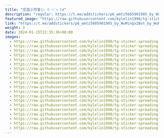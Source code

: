 ```yaml
---
title: "空蓝小可爱(˃ ⌑ ˂ഃ )∂"
description: "regular: https://t.me/addstickers/p6_wmtz5605901905_by_WuMingv2Bot_by_WuMingv2Bot"
featured_image: "https://raw.githubusercontent.com/kylelin1998/tg-sticker-spreading-worldwide-images/main/img/6d602334-1661-4a73-b903-d5b7da3479e0.jpg"
link: "https://t.me/addstickers/p6_wmtz5605901905_by_WuMingv2Bot_by_WuMingv2Bot"
weight: 3
date: 2024-01-15T22:35:36+08:00
images:
  - https://raw.githubusercontent.com/kylelin1998/tg-sticker-spreading-worldwide-images/main/img/6d602334-1661-4a73-b903-d5b7da3479e0.jpg
  - https://raw.githubusercontent.com/kylelin1998/tg-sticker-spreading-worldwide-images/main/img/a853de9d-17cc-4ab8-ae8c-169a844a74e7.jpg
  - https://raw.githubusercontent.com/kylelin1998/tg-sticker-spreading-worldwide-images/main/img/30740203-55f8-4218-8604-6ffdab9bbe49.jpg
  - https://raw.githubusercontent.com/kylelin1998/tg-sticker-spreading-worldwide-images/main/img/0883a384-67de-4e58-b09c-6fc8ed24592e.jpg
  - https://raw.githubusercontent.com/kylelin1998/tg-sticker-spreading-worldwide-images/main/img/1cca518e-7e5e-4836-8ef1-c6178fc81a70.jpg
  - https://raw.githubusercontent.com/kylelin1998/tg-sticker-spreading-worldwide-images/main/img/e60510f1-93f7-4582-969a-bd4a69394fec.jpg
  - https://raw.githubusercontent.com/kylelin1998/tg-sticker-spreading-worldwide-images/main/img/13f0d38a-cbb6-4a43-a80a-c1cc0790e6b2.jpg
  - https://raw.githubusercontent.com/kylelin1998/tg-sticker-spreading-worldwide-images/main/img/93f5c360-b10e-486d-8aa0-3f9ded9ae46a.jpg
  - https://raw.githubusercontent.com/kylelin1998/tg-sticker-spreading-worldwide-images/main/img/1f7783a1-841a-4208-9642-2b16c64bcdae.jpg
  - https://raw.githubusercontent.com/kylelin1998/tg-sticker-spreading-worldwide-images/main/img/e0c05829-fb0b-4412-9101-7babc22b6614.jpg
  - https://raw.githubusercontent.com/kylelin1998/tg-sticker-spreading-worldwide-images/main/img/ff34f217-6320-4425-88b2-40a5dde4a79a.jpg
  - https://raw.githubusercontent.com/kylelin1998/tg-sticker-spreading-worldwide-images/main/img/d91688fd-2d39-4c8c-b8ad-2cf88cddf885.jpg
  - https://raw.githubusercontent.com/kylelin1998/tg-sticker-spreading-worldwide-images/main/img/4821daef-5446-4535-96f0-cd8267674a7d.jpg
  - https://raw.githubusercontent.com/kylelin1998/tg-sticker-spreading-worldwide-images/main/img/8b0895aa-b4f7-4546-9503-de3e2b5bb2a7.jpg
  - https://raw.githubusercontent.com/kylelin1998/tg-sticker-spreading-worldwide-images/main/img/169e2a52-e779-443b-b278-9c6758958301.jpg
  - https://raw.githubusercontent.com/kylelin1998/tg-sticker-spreading-worldwide-images/main/img/c463e69e-e8ea-471a-afaa-12687519761c.jpg
  - https://raw.githubusercontent.com/kylelin1998/tg-sticker-spreading-worldwide-images/main/img/3932a508-147e-4e2f-a4cd-a82d8ec1c24f.jpg
  - https://raw.githubusercontent.com/kylelin1998/tg-sticker-spreading-worldwide-images/main/img/129b801a-0b06-4735-98ec-a40a5090dba6.jpg
  - https://raw.githubusercontent.com/kylelin1998/tg-sticker-spreading-worldwide-images/main/img/4e7e2158-6930-4211-b0b1-9dc722d39771.jpg
  - https://raw.githubusercontent.com/kylelin1998/tg-sticker-spreading-worldwide-images/main/img/b94c6d7c-0bdc-4437-8fda-f2b74481a76a.jpg
---
```

